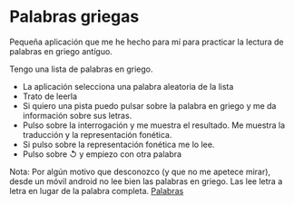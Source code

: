 # Palabras griegas

Pequeña aplicación que me he hecho para mí para practicar la lectura de palabras en griego antíguo.

Tengo una lista de palabras en griego. 
* La aplicación selecciona una palabra aleatoria de la lista
* Trato de leerla
* Si quiero una pista puedo pulsar sobre la palabra en griego y me da información sobre sus letras.
* Pulso sobre la interrogación y me muestra el resultado. Me muestra la traducción y la representación fonética.
* Si pulso sobre la representación fonética me lo lee.
* Pulso sobre ↺ y empiezo con otra palabra

Nota: Por algún motivo que desconozco (y que no me apetece mirar), desde un móvil android no lee bien las palabras en griego. Las lee letra a letra en lugar de la palabra completa.
<a href="https://gonzalo123.github.io/palabras/">Palabras</a>


